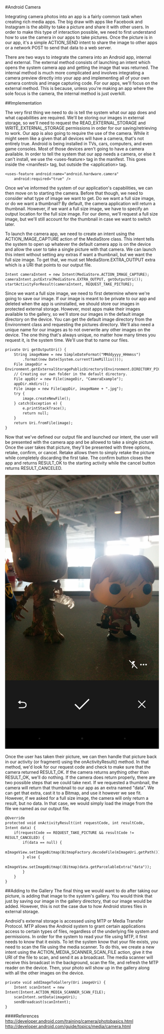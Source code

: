 #Android Camera

Integrating camera photos into an app is a fairly common task when creating rich media apps. The big draw with apps like Facebook and Instagram is the ability to take a picture and share it with other users. In order to make this type of interaction possible, we need to first understand how to use the camera in our apps to take pictures. Once the picture is in our app, it's a simple ACTION_SEND intent to share the image to other apps or a network POST to send that data to a web server.

There are two ways to integrate the camera into an Android app, internal and external. The external method consists of launching an intent which opens the system camera app and getting the image that was returned. The internal method is much more complicated and involves integrating a camera preview directly into your app and implementing all of your own camera controls and image capturing code. For our apps, we'll focus on the external method. This is because, unless you're making an app where the sole focus is the camera, the internal method is just overkill.

##Implementation

The very first thing we need to do is tell the system what our app does and what capabilities are required. We'll be storing our images in external storage, so we'll need to request the READ_EXTERNAL_STORAGE and WRITE_EXTERNAL_STORAGE permissions in order for our saving/retrieving to work. Our app is also going to require the use of the camera. While it might seem like a given that all devices will have a camera, that's not entirely true. Android is being installed in TVs, cars, computers, and even game consoles. Most of those devices aren't going to have a camera available. In order to tell the system that our app needs a camera, or else it can't install, we use the &lt;uses-feature&gt; tag in the manifest. This goes inside the &lt;manifest&gt; tag, but outside the &lt;application&gt; tag.

```
<uses-feature android:name="android.hardware.camera"
    android:required="true" />
```

Once we've informed the system of our application's capabilities, we can then move on to starting the camera. Before that though, we need to consider what type of image we want to get. Do we want a full size image, or do we want a thumbnail? By default, the camera application will return a thumbnail. However, if we want a full size image, we have to specify an output location for the full size image. For our demo, we'll request a full size image, but we'll still account for the thumbnail in case we want to switch later.

To launch the camera app, we need to create an intent using the ACTION_IMAGE_CAPTURE action of the MediaStore class. This intent tells the system to open up whatever the default camera app is on the device and allow the user to take a single picture with that camera. We can launch this intent without setting any extras if want a thumbnail, but we want the full size image. To get that, we must set MediaStore.EXTRA_OUTPUT extra which is a URI that points to our output file.

```
Intent cameraIntent = new Intent(MediaStore.ACTION_IMAGE_CAPTURE);
cameraIntent.putExtra(MediaStore.EXTRA_OUTPUT, getOutputUri());
startActivityForResult(cameraIntent, REQUEST_TAKE_PICTURE);
```

Since we want a full size image, we need to first determine where we're going to save our image. If our image is meant to be private to our app and deleted when the app is uninstalled, we should store our images in protected external storage. However, most apps make their images available to the gallery, so we'll store our images in the default image directory on the device. You can get the default image directory from the Environment class and requesting the pictures directory. We'll also need a unique name for our images as to not overwrite any other images on the device. The one thing that's always unique, no matter how many times you request it, is the system time. We'll use that to name our files.

```
private Uri getOutputUri() {
	String imageName = new SimpleDateFormat("MMddyyyy_HHmmss")
		.format(new Date(System.currentTimeMillis()));
	File imageDir = Environment.getExternalStoragePublicDirectory(Environment.DIRECTORY_PICTURES);
	// Creating our own folder in the default directory.
	File appDir = new File(imageDir, "CameraExample");
	appDir.mkdirs();
	File image = new File(appDir, imageName + ".jpg");
	try {
		image.createNewFile();
	} catch(Exception e) {
		e.printStackTrace();
		return null;
	}
	return Uri.fromFile(image);
}
```

Now that we've defined our output file and launched our intent, the user will be presented with the camera app and be allowed to take a single picture. Once the user takes that picture, they'll be presented with three options, retake, confirm, or cancel. Retake allows them to simply retake the picture while completely discarding the first take. The confirm button closes the app and returns RESULT_OK to the starting activity while the cancel button returns RESULT_CANCELED.

![](camera.png)

Once the user has taken their picture, we can then handle that picture back in our activity (or fragment) using the onActivityResult() method. In that method, we'd look for our request code and check to make sure that the camera returned RESULT_OK. If the camera returns anything other than RESULT_OK, we'll do nothing. If the camera does return properly, there are two possible steps that we could take next. If we requested a thumbnail, the camera will return that thumbnail to our app as an extra named "data". We can get that extra, cast it to a Bitmap, and use it however we see fit. However, if we asked for a full size image, the camera will only return a result, but no data. In that case, we would simply load the image from the file we named as our output file.

```
@Override
protected void onActivityResult(int requestCode, int resultCode, Intent data) {		
	if(requestCode == REQUEST_TAKE_PICTURE && resultCode != RESULT_CANCELED) {
		if(data == null) {
			mImageView.setImageBitmap(BitmapFactory.decodeFile(mImageUri.getPath()));
		} else {
			mImageView.setImageBitmap((Bitmap)data.getParcelableExtra("data"));
		}
	}
}
```

##Adding to the Gallery
The final thing we would want to do after taking our picture, is adding that image to the system's gallery. You would think that just by saving our image in the gallery directory, that our image would be added. However, this is not the case due to how Android stores files in external storage.

Android's external storage is accessed using MTP or Media Transfer Protocol. MTP allows the Android system to grant certain applications access to certain types of files, regardless of the underlying file system and permissions. In order for the system to read your file using MTP, it first needs to know that it exists. To let the system know that your file exists, you need to scan the file using the media scanner. To do this, we create a new intent using the ACTION_MEDIA_SCANNER_SCAN_FILE action, give it the URI of the file to scan, and send it as a broadcast. The media scanner will receive this broadcast in the background, scan the file, and refresh the MTP reader on the device. Then, your photo will show up in the gallery along with all the other images on the device.

```
private void addImageToGallery(Uri imageUri) {
	Intent scanIntent = new Intent(Intent.ACTION_MEDIA_SCANNER_SCAN_FILE);
    scanIntent.setData(imageUri);
    sendBroadcast(scanIntent);
}
```

####References
http://developer.android.com/training/camera/photobasics.html
http://developer.android.com/guide/topics/media/camera.html